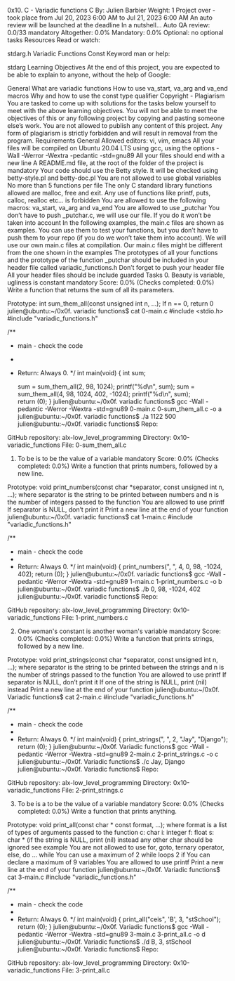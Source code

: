 0x10. C - Variadic functions
C
 By: Julien Barbier
 Weight: 1
 Project over - took place from Jul 20, 2023 6:00 AM to Jul 21, 2023 6:00 AM
 An auto review will be launched at the deadline
In a nutshell…
Auto QA review: 0.0/33 mandatory
Altogether:  0.0%
Mandatory: 0.0%
Optional: no optional tasks
Resources
Read or watch:

stdarg.h
Variadic Functions
Const Keyword
man or help:

stdarg
Learning Objectives
At the end of this project, you are expected to be able to explain to anyone, without the help of Google:

General
What are variadic functions
How to use va_start, va_arg and va_end macros
Why and how to use the const type qualifier
Copyright - Plagiarism
You are tasked to come up with solutions for the tasks below yourself to meet with the above learning objectives.
You will not be able to meet the objectives of this or any following project by copying and pasting someone else’s work.
You are not allowed to publish any content of this project.
Any form of plagiarism is strictly forbidden and will result in removal from the program.
Requirements
General
Allowed editors: vi, vim, emacs
All your files will be compiled on Ubuntu 20.04 LTS using gcc, using the options -Wall -Werror -Wextra -pedantic -std=gnu89
All your files should end with a new line
A README.md file, at the root of the folder of the project is mandatory
Your code should use the Betty style. It will be checked using betty-style.pl and betty-doc.pl
You are not allowed to use global variables
No more than 5 functions per file
The only C standard library functions allowed are malloc, free and exit. Any use of functions like printf, puts, calloc, realloc etc… is forbidden
You are allowed to use the following macros: va_start, va_arg and va_end
You are allowed to use _putchar
You don’t have to push _putchar.c, we will use our file. If you do it won’t be taken into account
In the following examples, the main.c files are shown as examples. You can use them to test your functions, but you don’t have to push them to your repo (if you do we won’t take them into account). We will use our own main.c files at compilation. Our main.c files might be different from the one shown in the examples
The prototypes of all your functions and the prototype of the function _putchar should be included in your header file called variadic_functions.h
Don’t forget to push your header file
All your header files should be include guarded
Tasks
0. Beauty is variable, ugliness is constant
mandatory
Score: 0.0% (Checks completed: 0.0%)
Write a function that returns the sum of all its parameters.

Prototype: int sum_them_all(const unsigned int n, ...);
If n == 0, return 0
julien@ubuntu:~/0x0f. variadic functions$ cat 0-main.c
#include <stdio.h>
#include "variadic_functions.h"

/**
 * main - check the code
 *
 * Return: Always 0.
 */
int main(void)
{
    int sum;

    sum = sum_them_all(2, 98, 1024);
    printf("%d\n", sum);
    sum = sum_them_all(4, 98, 1024, 402, -1024);
    printf("%d\n", sum);    
    return (0);
}
julien@ubuntu:~/0x0f. variadic functions$ gcc -Wall -pedantic -Werror -Wextra -std=gnu89 0-main.c 0-sum_them_all.c -o a
julien@ubuntu:~/0x0f. variadic functions$ ./a 
1122
500
julien@ubuntu:~/0x0f. variadic functions$ 
Repo:

GitHub repository: alx-low_level_programming
Directory: 0x10-variadic_functions
File: 0-sum_them_all.c
     
1. To be is to be the value of a variable
mandatory
Score: 0.0% (Checks completed: 0.0%)
Write a function that prints numbers, followed by a new line.

Prototype: void print_numbers(const char *separator, const unsigned int n, ...);
where separator is the string to be printed between numbers
and n is the number of integers passed to the function
You are allowed to use printf
If separator is NULL, don’t print it
Print a new line at the end of your function
julien@ubuntu:~/0x0f. variadic functions$ cat 1-main.c
#include "variadic_functions.h"

/**
 * main - check the code
 *
 * Return: Always 0.
 */
int main(void)
{
    print_numbers(", ", 4, 0, 98, -1024, 402);
    return (0);
}
julien@ubuntu:~/0x0f. variadic functions$ gcc -Wall -pedantic -Werror -Wextra -std=gnu89 1-main.c 1-print_numbers.c -o b
julien@ubuntu:~/0x0f. variadic functions$ ./b
0, 98, -1024, 402
julien@ubuntu:~/0x0f. variadic functions$ 
Repo:

GitHub repository: alx-low_level_programming
Directory: 0x10-variadic_functions
File: 1-print_numbers.c
     
2. One woman's constant is another woman's variable
mandatory
Score: 0.0% (Checks completed: 0.0%)
Write a function that prints strings, followed by a new line.

Prototype: void print_strings(const char *separator, const unsigned int n, ...);
where separator is the string to be printed between the strings
and n is the number of strings passed to the function
You are allowed to use printf
If separator is NULL, don’t print it
If one of the string is NULL, print (nil) instead
Print a new line at the end of your function
julien@ubuntu:~/0x0f. Variadic functions$ cat 2-main.c
#include "variadic_functions.h"

/**
 * main - check the code
 *
 * Return: Always 0.
 */
int main(void)
{
    print_strings(", ", 2, "Jay", "Django");
    return (0);
}
julien@ubuntu:~/0x0f. Variadic functions$ gcc -Wall -pedantic -Werror -Wextra -std=gnu89 2-main.c 2-print_strings.c -o c
julien@ubuntu:~/0x0f. Variadic functions$ ./c 
Jay, Django
julien@ubuntu:~/0x0f. Variadic functions$ 
Repo:

GitHub repository: alx-low_level_programming
Directory: 0x10-variadic_functions
File: 2-print_strings.c
     
3. To be is a to be the value of a variable
mandatory
Score: 0.0% (Checks completed: 0.0%)
Write a function that prints anything.

Prototype: void print_all(const char * const format, ...);
where format is a list of types of arguments passed to the function
c: char
i: integer
f: float
s: char * (if the string is NULL, print (nil) instead
any other char should be ignored
see example
You are not allowed to use for, goto, ternary operator, else, do ... while
You can use a maximum of
2 while loops
2 if
You can declare a maximum of 9 variables
You are allowed to use printf
Print a new line at the end of your function
julien@ubuntu:~/0x0f. Variadic functions$ cat 3-main.c
#include "variadic_functions.h"

/**
 * main - check the code
 *
 * Return: Always 0.
 */
int main(void)
{
    print_all("ceis", 'B', 3, "stSchool");
    return (0);
}
julien@ubuntu:~/0x0f. Variadic functions$ gcc -Wall -pedantic -Werror -Wextra -std=gnu89 3-main.c 3-print_all.c -o d
julien@ubuntu:~/0x0f. Variadic functions$ ./d 
B, 3, stSchool
julien@ubuntu:~/0x0f. Variadic functions$ 
Repo:

GitHub repository: alx-low_level_programming
Directory: 0x10-variadic_functions
File: 3-print_all.c
     

